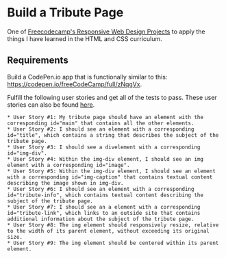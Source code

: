 # Build a Tribute Page

One of [Freecodecamp's Responsive Web Design Projects](https://www.freecodecamp.org/learn/responsive-web-design/responsive-web-design-projects/)  to apply the things I have learned in the HTML and CSS curriculum.

## Requirements
Build a CodePen.io app that is functionally similar to this: https://codepen.io/freeCodeCamp/full/zNqgVx.

Fulfill the following user stories and get all of the tests to pass.
These user stories can also be found [here](https://www.freecodecamp.org/learn/responsive-web-design/responsive-web-design-projects/build-a-tribute-page).

    * User Story #1: My tribute page should have an element with the corresponding id="main" that contains all the other elements.
    * User Story #2: I should see an element with a corresponding id="title", which contains a string that describes the subject of the tribute page.
    * User Story #3: I should see a divelement with a corresponding id="img-div".
    * User Story #4: Within the img-div element, I should see an img element with a corresponding id="image".
    * User Story #5: Within the img-div element, I should see an element with a corresponding id="img-caption" that contains textual content describing the image shown in img-div.
    * User Story #6: I should see an element with a corresponding id="tribute-info", which contains textual content describing the subject of the tribute page.
    * User Story #7: I should see an a element with a corresponding id="tribute-link", which links to an outside site that contains additional information about the subject of the tribute page.
    * User Story #8: The img element should responsively resize, relative to the width of its parent element, without exceeding its original size.
    * User Story #9: The img element should be centered within its parent element.




